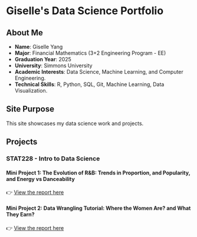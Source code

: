 # Giselle's Data Science Portfolio

## About Me
- **Name**: Giselle Yang
- **Major**: Financial Mathematics (3+2 Engineering Program - EE) 
- **Graduation Year**: 2025
- **University**: Simmons University
- **Academic Interests**: Data Science, Machine Learning, and Computer Engineering.
- **Technical Skills**: R, Python, SQL, Git, Machine Learning, Data Visualization.

## Site Purpose
This site showcases my data science work and projects.

## Projects

### STAT228 - Intro to Data Science

#### Mini Project 1: The Evolution of R&B: Trends in Proportion, and Popularity, and Energy vs Danceability
👉 [View the report here](https://giselleyangzy.github.io/STAT228_miniproject_1/mini_project_1.html)

#### Mini Project 2: Data Wrangling Tutorial: Where the Women Are? and What They Earn?
👉 [View the report here](https://giselleyangzy.github.io/STAT228_miniproject_2/mini_project_2.html)
